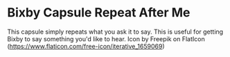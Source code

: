 # Bixby Capsule Repeat After Me

This capsule simply repeats what you ask it to say. This is useful for getting Bixby to say something you'd like to hear.
Icon by Freepik on FlatIcon (https://www.flaticon.com/free-icon/iterative_1659069)
